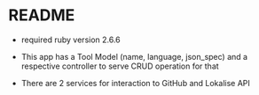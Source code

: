 # README

* required ruby version 2.6.6

* This app has a Tool Model (name, language, json_spec) and a respective
controller to serve CRUD operation for that

* There are 2 services for interaction to GitHub and Lokalise API
